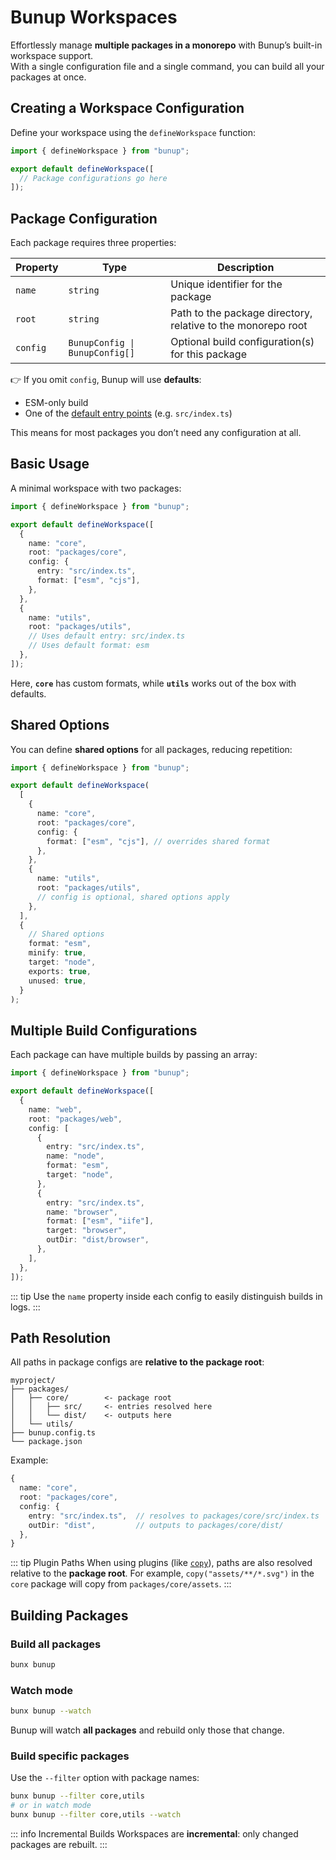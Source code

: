 # Bunup Workspaces

Effortlessly manage **multiple packages in a monorepo** with Bunup’s built-in workspace support.  
With a single configuration file and a single command, you can build all your packages at once.

## Creating a Workspace Configuration

Define your workspace using the `defineWorkspace` function:

```ts [bunup.config.ts]
import { defineWorkspace } from "bunup";

export default defineWorkspace([
  // Package configurations go here
]);
```

## Package Configuration

Each package requires three properties:

| Property | Type                           | Description                                                  |
| -------- | ------------------------------ | ------------------------------------------------------------ |
| `name`   | `string`                       | Unique identifier for the package                            |
| `root`   | `string`                       | Path to the package directory, relative to the monorepo root |
| `config` | `BunupConfig \| BunupConfig[]` | Optional build configuration(s) for this package             |

👉 If you omit `config`, Bunup will use **defaults**:

* ESM-only build
* One of the [default entry points](/#default-entry-points) (e.g. `src/index.ts`)

This means for most packages you don’t need any configuration at all.

## Basic Usage

A minimal workspace with two packages:

```ts [bunup.config.ts]
import { defineWorkspace } from "bunup";

export default defineWorkspace([
  {
    name: "core",
    root: "packages/core",
    config: {
      entry: "src/index.ts",
      format: ["esm", "cjs"],
    },
  },
  {
    name: "utils",
    root: "packages/utils",
    // Uses default entry: src/index.ts
    // Uses default format: esm
  },
]);
```

Here, **`core`** has custom formats, while **`utils`** works out of the box with defaults.

## Shared Options

You can define **shared options** for all packages, reducing repetition:

```ts [bunup.config.ts]
import { defineWorkspace } from "bunup";

export default defineWorkspace(
  [
    {
      name: "core",
      root: "packages/core",
      config: {
        format: ["esm", "cjs"], // overrides shared format
      },
    },
    {
      name: "utils",
      root: "packages/utils",
      // config is optional, shared options apply
    },
  ],
  {
    // Shared options
    format: "esm",
    minify: true,
    target: "node",
    exports: true,
    unused: true,
  }
);
```

## Multiple Build Configurations

Each package can have multiple builds by passing an array:

```ts [bunup.config.ts]
import { defineWorkspace } from "bunup";

export default defineWorkspace([
  {
    name: "web",
    root: "packages/web",
    config: [
      {
        entry: "src/index.ts",
        name: "node",
        format: "esm",
        target: "node",
      },
      {
        entry: "src/index.ts",
        name: "browser",
        format: ["esm", "iife"],
        target: "browser",
        outDir: "dist/browser",
      },
    ],
  },
]);
```

::: tip
Use the `name` property inside each config to easily distinguish builds in logs.
:::

## Path Resolution

All paths in package configs are **relative to the package root**:

```
myproject/
├── packages/
│   ├── core/        <- package root
│   │   ├── src/     <- entries resolved here
│   │   └── dist/    <- outputs here
│   └── utils/
├── bunup.config.ts
└── package.json
```

Example:

```ts
{
  name: "core",
  root: "packages/core",
  config: {
    entry: "src/index.ts",  // resolves to packages/core/src/index.ts
    outDir: "dist",         // outputs to packages/core/dist/
  },
}
```

::: tip Plugin Paths
When using plugins (like [`copy`](/docs/builtin-plugins/copy)), paths are also resolved relative to the **package root**.
For example, `copy("assets/**/*.svg")` in the `core` package will copy from `packages/core/assets`.
:::

## Building Packages

### Build all packages

```sh
bunx bunup
```

### Watch mode

```sh
bunx bunup --watch
```

Bunup will watch **all packages** and rebuild only those that change.

### Build specific packages

Use the `--filter` option with package names:

```sh
bunx bunup --filter core,utils
# or in watch mode
bunx bunup --filter core,utils --watch
```

::: info Incremental Builds
Workspaces are **incremental**: only changed packages are rebuilt.
:::
